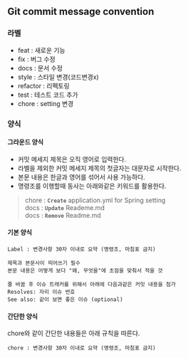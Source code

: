 ## Git commit message convention

### 라벨
- feat : 새로운 기능
- fix : 버그 수정
- docs : 문서 수정
- style : 스타일 변경(코드변경x)
- refactor : 리펙토링
- test : 테스트 코드 추가
- chore : setting 변경

### 양식

#### 그라운드 양식
- 커밋 메세지 제목은 오직 영어로 입력한다.
- 라벨을 제외한 커밋 메세지 제목의 첫글자는 대문자로 시작한다.
- 본문 내용은 한글과 영어를 섞어서 사용 가능하다.
- 명령조를 이행할때 동사는 아래와같은 키워드를 활용한다.

> chore : **`Create`** application.yml for Spring setting <br>
> docs : **`Update`** Reademe.md <br>
> docs : **`Remove`** Readme.md <br>

#### 기본 양식
```
Label : 변경사항 30자 이내로 요약 (명령조, 마침표 금지)

제목과 본문사이 띄어쓰기 필수
본문 내용은 어떻게 보다 "왜, 무엇을"에 초점을 맞춰서 적을 것

줄 바꿈 후 이슈 트래커를 위해서 아래에 다음과같은 커밋 내용을 첨가
Resolves: 자리 이슈 번호
See also: 같이 보면 좋은 이슈 (optional)
```

#### 간단한 양식
chore와 같이 간단한 내용들은 아래 규칙을 따른다.
```
chore : 변경사항 30자 이내로 요약 (명령조, 마침표 금지)
```

<br>